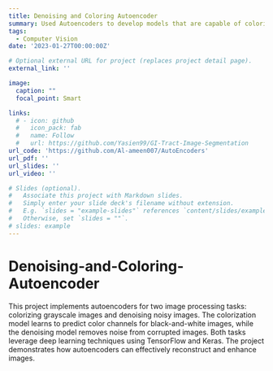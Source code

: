 ```yaml
---
title: Denoising and Coloring Autoencoder
summary: Used Autoencoders to develop models that are capable of coloring and denoising images.
tags:
  - Computer Vision
date: '2023-01-27T00:00:00Z'

# Optional external URL for project (replaces project detail page).
external_link: ''

image:
  caption: ""
  focal_point: Smart

links:
  # - icon: github
  #   icon_pack: fab
  #   name: Follow
  #   url: https://github.com/Yasien99/GI-Tract-Image-Segmentation
url_code: 'https://github.com/Al-ameen007/AutoEncoders'
url_pdf: ''
url_slides: ''
url_video: ''

# Slides (optional).
#   Associate this project with Markdown slides.
#   Simply enter your slide deck's filename without extension.
#   E.g. `slides = "example-slides"` references `content/slides/example-slides.md`.
#   Otherwise, set `slides = ""`.
# slides: example
---
```

# Denoising-and-Coloring-Autoencoder
This project implements autoencoders for two image processing tasks: colorizing grayscale images and denoising noisy images. The colorization model learns to predict color channels for black-and-white images, while the denoising model removes noise from corrupted images. Both tasks leverage deep learning techniques using TensorFlow and Keras. The project demonstrates how autoencoders can effectively reconstruct and enhance images.





